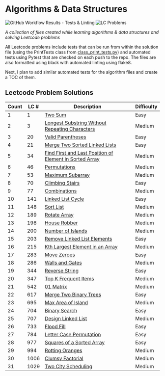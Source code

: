 # Algorithms & Data Structures

![GitHub Workflow Results - Tests & Linting](https://github.com/andrewt110216/algorithms-and-data-structures/actions/workflows/run_tests_linting.yml/badge.svg) ![LC Problems](https://img.shields.io/badge/LC%20Problems-31-blue)

<!-- # OF LC PROBLEMS IS HARD CODED IN THE BADGE. UPDATE AS NEEDED -->

<em>A collection of files created while learning algorithms & data structures and solving Leetcode problems</em>

All Leetcode problems include tests that can be run from within the solution file (using the PrintTests class from [class_print_tests.py](https://github.com/andrewt110216/algorithms-and-data-structures/blob/main/leetcode/class_print_tests.py)) and automated tests using Pytest that are checked on each push to the repo. The files are also formatted using black with automated linting using flake8.

Next, I plan to add similar automated tests for the algorithm files and create a TOC of them.

## Leetcode Problem Solutions

| Count | LC # | Description | Difficulty |
| --- | --- | --- | --- |
| 1 | 1 | [Two Sum](https://github.com/andrewt110216/algorithms-and-data-structures/blob/main/leetcode/p001_solution.py) | Easy |
| 2 | 3 | [Longest Substring Without Repeating Characters](https://github.com/andrewt110216/algorithms-and-data-structures/blob/main/leetcode/p003_solution.py) | Medium |
| 3 | 20 | [Valid Parentheses](https://github.com/andrewt110216/algorithms-and-data-structures/blob/main/leetcode/p020_solution.py) | Easy |
| 4 | 21 | [Merge Two Sorted Linked Lists](https://github.com/andrewt110216/algorithms-and-data-structures/blob/main/leetcode/p021_solution.py) | Easy |
| 5 | 34 | [Find First and Last Position of Element in Sorted Array](https://github.com/andrewt110216/algorithms-and-data-structures/blob/main/leetcode/p034_solution.py) | Medium |
| 6 | 46 | [Permutations](https://github.com/andrewt110216/algorithms-and-data-structures/blob/main/leetcode/p046_solution.py) | Medium |
| 7 | 53 | [Maximum Subarray](https://github.com/andrewt110216/algorithms-and-data-structures/blob/main/leetcode/p053_solution.py) | Medium |
| 8 | 70 | [Climbing Stairs](https://github.com/andrewt110216/algorithms-and-data-structures/blob/main/leetcode/p070_solution.py) | Easy |
| 9 | 77 | [Combinations](https://github.com/andrewt110216/algorithms-and-data-structures/blob/main/leetcode/p077_solution.py) | Medium |
| 10 | 141 | [Linked List Cycle](https://github.com/andrewt110216/algorithms-and-data-structures/blob/main/leetcode/p141_solution.py) | Easy |
| 11 | 148 | [Sort List](https://github.com/andrewt110216/algorithms-and-data-structures/blob/main/leetcode/p148_solution.py) | Medium |
| 12 | 189 | [Rotate Array](https://github.com/andrewt110216/algorithms-and-data-structures/blob/main/leetcode/p189_solution.py) | Medium |
| 13 | 198 | [House Robber](https://github.com/andrewt110216/algorithms-and-data-structures/blob/main/leetcode/p198_solution.py) | Medium |
| 14 | 200 | [Number of Islands](https://github.com/andrewt110216/algorithms-and-data-structures/blob/main/leetcode/p200_solution.py) | Medium |
| 15 | 203 | [Remove Linked List Elements](https://github.com/andrewt110216/algorithms-and-data-structures/blob/main/leetcode/p203_solution.py) | Easy |
| 16 | 215 | [Kth Largest Element in an Array](https://github.com/andrewt110216/algorithms-and-data-structures/blob/main/leetcode/p215_solution.py) | Medium |
| 17 | 283 | [Move Zeroes](https://github.com/andrewt110216/algorithms-and-data-structures/blob/main/leetcode/p283_solution.py) | Easy |
| 18 | 286 | [Walls and Gates](https://github.com/andrewt110216/algorithms-and-data-structures/blob/main/leetcode/p286_solution.py) | Medium |
| 19 | 344 | [Reverse String](https://github.com/andrewt110216/algorithms-and-data-structures/blob/main/leetcode/p344_solution.py) | Easy |
| 20 | 347 | [Top K Frequent Items](https://github.com/andrewt110216/algorithms-and-data-structures/blob/main/leetcode/p347_solution.py) | Medium |
| 21 | 542 | [01 Matrix](https://github.com/andrewt110216/algorithms-and-data-structures/blob/main/leetcode/p542_solution.py) | Medium |
| 22 | 617 | [Merge Two Binary Trees](https://github.com/andrewt110216/algorithms-and-data-structures/blob/main/leetcode/p617_solution.py) | Easy |
| 23 | 695 | [Max Area of Island](https://github.com/andrewt110216/algorithms-and-data-structures/blob/main/leetcode/p695_solution.py) | Medium |
| 24 | 704 | [Binary Search](https://github.com/andrewt110216/algorithms-and-data-structures/blob/main/leetcode/p704_solution.py) | Easy |
| 25 | 707 | [Design Linked List](https://github.com/andrewt110216/algorithms-and-data-structures/blob/main/leetcode/p707_solution.py) | Medium |
| 26 | 733 | [Flood Fill](https://github.com/andrewt110216/algorithms-and-data-structures/blob/main/leetcode/p733_solution.py) | Easy |
| 27 | 784 | [Letter Case Permutation](https://github.com/andrewt110216/algorithms-and-data-structures/blob/main/leetcode/p784_solution.py) | Easy |
| 28 | 977 | [Squares of a Sorted Array](https://github.com/andrewt110216/algorithms-and-data-structures/blob/main/leetcode/p977_solution.py) | Easy |
| 29 | 994 | [Rotting Oranges](https://github.com/andrewt110216/algorithms-and-data-structures/blob/main/leetcode/p994_solution.py) | Medium |
| 30 | 1006 | [Clumsy Factorial](https://github.com/andrewt110216/algorithms-and-data-structures/blob/main/leetcode/p1006_solution.py) | Medium |
| 31 | 1029 | [Two City Scheduling](https://github.com/andrewt110216/algorithms-and-data-structures/blob/main/leetcode/p1029_solution.py) | Medium |
